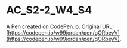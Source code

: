 # AC_S2-2_W4_S4

A Pen created on CodePen.io. Original URL: [https://codepen.io/w99jordan/pen/gORbeyV](https://codepen.io/w99jordan/pen/gORbeyV).



